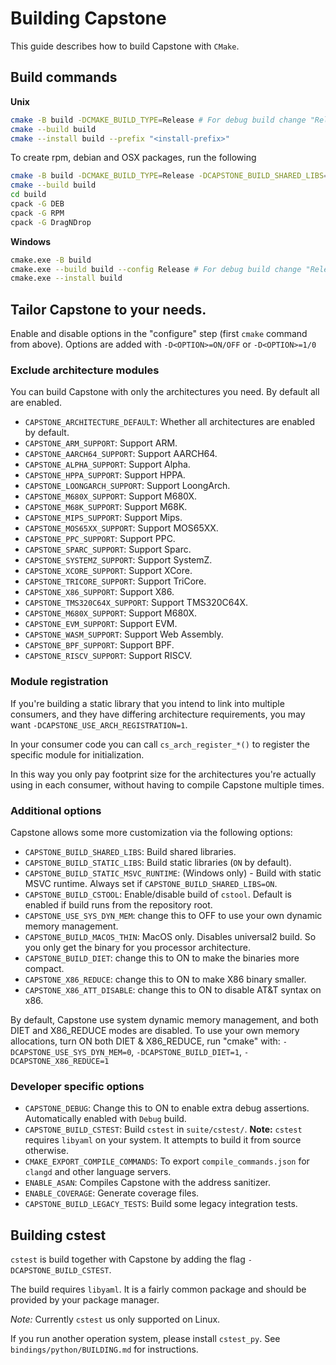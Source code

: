 # Building Capstone

This guide describes how to build Capstone with `CMake`.

## Build commands

**Unix**

```bash
cmake -B build -DCMAKE_BUILD_TYPE=Release # For debug build change "Release" to "Debug"
cmake --build build
cmake --install build --prefix "<install-prefix>"
```

To create rpm, debian and OSX packages, run the following
```bash
cmake -B build -DCMAKE_BUILD_TYPE=Release -DCAPSTONE_BUILD_SHARED_LIBS=1 -DCMAKE_INSTALL_PREFIX=/usr
cmake --build build
cd build
cpack -G DEB
cpack -G RPM
cpack -G DragNDrop
```

**Windows**

```bash
cmake.exe -B build
cmake.exe --build build --config Release # For debug build change "Release" to "Debug"
cmake.exe --install build
```

## Tailor Capstone to your needs.

Enable and disable options in the "configure" step (first `cmake` command from above).
Options are added with `-D<OPTION>=ON/OFF` or `-D<OPTION>=1/0`

### Exclude architecture modules

You can build Capstone with only the architectures you need.
By default all are enabled.

- `CAPSTONE_ARCHITECTURE_DEFAULT`: Whether all architectures are enabled by default.
- `CAPSTONE_ARM_SUPPORT`: Support ARM.
- `CAPSTONE_AARCH64_SUPPORT`: Support AARCH64.
- `CAPSTONE_ALPHA_SUPPORT`: Support Alpha.
- `CAPSTONE_HPPA_SUPPORT`: Support HPPA.
- `CAPSTONE_LOONGARCH_SUPPORT`: Support LoongArch.
- `CAPSTONE_M680X_SUPPORT`: Support M680X.
- `CAPSTONE_M68K_SUPPORT`: Support M68K.
- `CAPSTONE_MIPS_SUPPORT`: Support Mips.
- `CAPSTONE_MOS65XX_SUPPORT`: Support MOS65XX.
- `CAPSTONE_PPC_SUPPORT`: Support PPC.
- `CAPSTONE_SPARC_SUPPORT`: Support Sparc.
- `CAPSTONE_SYSTEMZ_SUPPORT`: Support SystemZ.
- `CAPSTONE_XCORE_SUPPORT`: Support XCore.
- `CAPSTONE_TRICORE_SUPPORT`: Support TriCore.
- `CAPSTONE_X86_SUPPORT`: Support X86.
- `CAPSTONE_TMS320C64X_SUPPORT`: Support TMS320C64X.
- `CAPSTONE_M680X_SUPPORT`: Support M680X.
- `CAPSTONE_EVM_SUPPORT`: Support EVM.
- `CAPSTONE_WASM_SUPPORT`: Support Web Assembly.
- `CAPSTONE_BPF_SUPPORT`: Support BPF.
- `CAPSTONE_RISCV_SUPPORT`: Support RISCV.
  
### Module registration

If you're building a static library that you intend to link into multiple consumers,
and they have differing architecture requirements, you may want `-DCAPSTONE_USE_ARCH_REGISTRATION=1`.

In your consumer code you can call `cs_arch_register_*()` to register the specific module for initialization.

In this way you only pay footprint size for the architectures you're actually using in each consumer,
without having to compile Capstone multiple times.

### Additional options

Capstone allows some more customization via the following options:

- `CAPSTONE_BUILD_SHARED_LIBS`: Build shared libraries.
- `CAPSTONE_BUILD_STATIC_LIBS`: Build static libraries (`ON` by default).
- `CAPSTONE_BUILD_STATIC_MSVC_RUNTIME`: (Windows only) - Build with static MSVC runtime. Always set if `CAPSTONE_BUILD_SHARED_LIBS=ON`.
- `CAPSTONE_BUILD_CSTOOL`: Enable/disable build of `cstool`. Default is enabled if build runs from the repository root.
- `CAPSTONE_USE_SYS_DYN_MEM`: change this to OFF to use your own dynamic memory management.
- `CAPSTONE_BUILD_MACOS_THIN`: MacOS only. Disables universal2 build. So you only get the binary for you processor architecture.
- `CAPSTONE_BUILD_DIET`: change this to ON to make the binaries more compact.
- `CAPSTONE_X86_REDUCE`: change this to ON to make X86 binary smaller.
- `CAPSTONE_X86_ATT_DISABLE`: change this to ON to disable AT&T syntax on x86.

By default, Capstone use system dynamic memory management, and both DIET and X86_REDUCE
modes are disabled. To use your own memory allocations, turn ON both DIET &
X86_REDUCE, run "cmake" with: `-DCAPSTONE_USE_SYS_DYN_MEM=0`, `-DCAPSTONE_BUILD_DIET=1`, `-DCAPSTONE_X86_REDUCE=1`

### Developer specific options

- `CAPSTONE_DEBUG`: Change this to ON to enable extra debug assertions. Automatically enabled with `Debug` build.
- `CAPSTONE_BUILD_CSTEST`: Build `cstest` in `suite/cstest/`. **Note:** `cstest` requires `libyaml` on your system. It attempts to build it from source otherwise.
- `CMAKE_EXPORT_COMPILE_COMMANDS`: To export `compile_commands.json` for `clangd` and other language servers.
- `ENABLE_ASAN`: Compiles Capstone with the address sanitizer.
- `ENABLE_COVERAGE`: Generate coverage files.
- `CAPSTONE_BUILD_LEGACY_TESTS`: Build some legacy integration tests.

## Building cstest

`cstest` is build together with Capstone by adding the flag `-DCAPSTONE_BUILD_CSTEST`.

The build requires `libyaml`. It is a fairly common package and should be provided by your package manager.

_Note:_ Currently `cstest` us only supported on Linux.

If you run another operation system, please install `cstest_py`.
See `bindings/python/BUILDING.md` for instructions.
